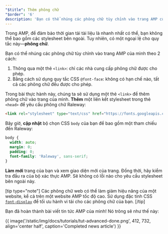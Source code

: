 ```yaml
---
"$title": Thêm phông chữ
"$order": '6'
description: 'Bạn có thể nhúng các phông chữ tùy chỉnh vào trang AMP của mình theo 2 cách: 1. Thông qua một thẻ <link>: chỉ các nhà cung cấp phông chữ được cho phép. 2. Bằng cách sử dụng...'
---
```


Trong AMP, để đảm bảo thời gian tải tài liệu là nhanh nhất có thể, bạn không thể bao gồm các stylesheet bên ngoài. Tuy nhiên, có một ngoại lệ cho quy tắc này—**phông chữ**.

Bạn có thể nhúng các phông chữ tùy chỉnh vào trang AMP của mình theo 2 cách:

1. Thông qua một thẻ `<link>`: chỉ các nhà cung cấp phông chữ được cho phép.
2. Bằng cách sử dụng quy tắc CSS `@font-face`: không có hạn chế nào, tất cả các phông chữ đều được cho phép.

Trong bài thực hành này, chúng ta sẽ sử dụng một thẻ `<link>` để thêm phông chữ vào trang của mình. **Thêm** một liên kết stylesheet trong thẻ `<head>` để yêu cầu phông chữ Raleway:

```html
<link rel="stylesheet" type="text/css" href="https://fonts.googleapis.com/css?family=Raleway">
```

Bây giờ, **cập nhật** bộ chọn CSS `body` của bạn để bao gồm một tham chiếu đến Raleway:

```css
body {
  width: auto;
  margin: 0;
  padding: 0;
  font-family: 'Raleway', sans-serif;
}
```

**Làm mới** trang của bạn và xem giao diện mới của trang. Đồng thời, hãy kiểm tra đầu ra của bộ xác thực AMP. Sẽ không có lỗi nào cho yêu cầu stylesheet bên ngoài này.

[tip type="note"] Các phông chữ web có thể làm giảm hiệu năng của một website, kể cả trên một website AMP tốc độ cao. Sử dụng đặc tính CSS [`font-display`](https://developer.mozilla.org/en-US/docs/Web/CSS/@font-face/font-display) để tối ưu hành vi tải cho các phông chữ của bạn. [/tip]

Bạn đã hoàn thành bài viết tin tức AMP của mình! Nó trông sẽ như thế này:

{{ image('/static/img/docs/tutorials/tut-advanced-done.png', 412, 732, align='center half', caption='Completed news article') }}
